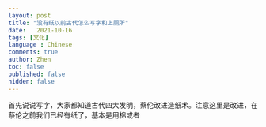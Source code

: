 ```yaml
---
layout: post
title: "没有纸以前古代怎么写字和上厕所"
date:   2021-10-16
tags: [文化]
language : Chinese
comments: true
author: Zhen
toc: false
published: false
hidden: false
---
```

首先说说写字，大家都知道古代四大发明，蔡伦改进造纸术。注意这里是改进，在蔡伦之前我们已经有纸了，基本是用棉或者

<!--stackedit_data:
eyJoaXN0b3J5IjpbMTk4MDQxNDM5LDE2NjEwODY4NTNdfQ==
-->